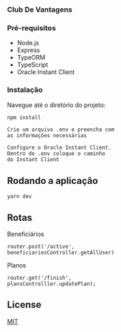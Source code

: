 ### Club De Vantagens 

### Pré-requisitos
- Node.js
- Express
- TypeORM
- TypeScript
- Oracle Instant Client

### Instalação

Navegue até o diretório do projeto:

```bash
npm install
```
```
Crie um arquivo .env e preencha com
as informações necessárias 
```
```
Configure o Oracle Instant Client.
Dentro do .env coloque o caminho 
do Instant Client
```

## Rodando a aplicação
```
yarn dev
```
## Rotas
Beneficiários
```
router.post('/active',
beneficiariesController.getAllUser)
```

Planos
```
router.get('/finish',
plansControlller.updatePlan);
```

## License

[MIT](https://choosealicense.com/licenses/mit/)

